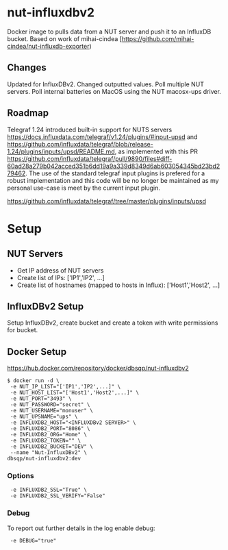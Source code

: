 # nut-influxdbv2
Docker image to pulls data from a NUT server and push it to an InfluxDB bucket. Based on work of mihai-cindea [https://github.com/mihai-cindea/nut-influxdb-exporter)

## Changes
Updated for InfluxDBv2. Changed outputted values. Poll multiple NUT servers. Poll internal batteries on MacOS using the NUT macosx-ups driver.

## Roadmap
Telegraf 1.24 introduced built-in support for NUTS servers https://docs.influxdata.com/telegraf/v1.24/plugins/#input-upsd and https://github.com/influxdata/telegraf/blob/release-1.24/plugins/inputs/upsd/README.md, as implemented with this PR https://github.com/influxdata/telegraf/pull/9890/files#diff-60ad28a279b042acced351b6dd19a9a339d8349d6ab603054345bd23bd279462. The use of the standard telegraf input plugins is prefered for a robust implementation and this code will be no longer be maintained as my personal use-case is meet by the current input plugin.

https://github.com/influxdata/telegraf/tree/master/plugins/inputs/upsd

# Setup

## NUT Servers
- Get IP address of NUT servers
- Create list of IPs: ['IP1','IP2', ...]
- Create list of hostnames (mapped to hosts in Influx): ['Host1','Host2', ...]

## InfluxDBv2 Setup
Setup InfluxDBv2, create bucket and create a token with write permissions for bucket.

## Docker Setup
https://hub.docker.com/repository/docker/dbsqp/nut-influxdbv2
```
$ docker run -d \
 -e NUT_IP_LIST="['IP1','IP2',...]" \
 -e NUT_HOST_LIST="['Host1','Host2',...]" \
 -e NUT_PORT="3493" \
 -e NUT_PASSWORD="secret" \
 -e NUT_USERNAME="monuser" \
 -e NUT_UPSNAME="ups" \
 -e INFLUXDB2_HOST="<INFLUXDBv2 SERVER>" \
 -e INFLUXDB2_PORT="8086" \
 -e INFLUXDB2_ORG="Home" \
 -e INFLUXDB2_TOKEN="" \
 -e INFLUXDB2_BUCKET="DEV" \
 --name "Nut-InfluxDBv2" \
dbsqp/nut-influxdbv2:dev
```

### Options
```
 -e INFLUXDB2_SSL="True" \
 -e INFLUXDB2_SSL_VERIFY="False"
```

### Debug
To report out further details in the log enable debug:
```
 -e DEBUG="true"
```

